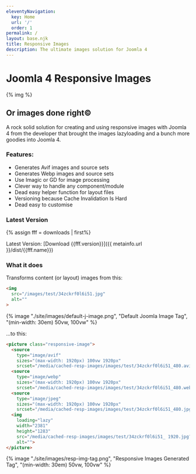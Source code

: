 ```yaml
---
eleventyNavigation:
  key: Home
  url: '/'
  order: 1
permalink: /
layout: base.njk
title: Responsive Images
description: The ultimate images solution for Joomla 4
---
```


# Joomla 4 Responsive Images

{% img %}

## Or images done right©
A rock solid solution for creating and using responsive images with Joomla 4 from the developer that brought the images lazyloading and a bunch more goodies into Joomla 4.

### Features:
- Generates Avif images and source sets
- Generates Webp images and source sets
- Use Imagic or GD for image processing
- Clever way to handle any component/module
- Dead easy helper function for layout files
- Versioning because Cache Invalidation Is Hard
- Dead easy to customise


### Latest Version
{% assign fff = downloads | first%}

Latest Version: [Download {{fff.version}}]({{ metainfo.url }}/dist/{{fff.name}})

### What it does

Transforms content (or layout) images from this:
```html
<img
  src="/images/test/34zckrf0l6i51.jpg"
  alt=""
>
```
{% image "./site/images/default-j-image.png", "Default Joomla Image Tag", "(min-width: 30em) 50vw, 100vw" %}

...to this:
```html
<picture class="responsive-image">
  <source
    type="image/avif"
    sizes="(max-width: 1920px) 100vw 1920px"
    srcset="/media/cached-resp-images/images/test/34zckrf0l6i51_480.avif?version=722e4d8793f156da1ad89b44ee0e30b8 480w, /media/cached-resp-images/images/test/34zckrf0l6i51_320.avif?version=722e4d8793f156da1ad89b44ee0e30b8 320w, /media/cached-resp-images/images/test/34zckrf0l6i51_200.avif?version=722e4d8793f156da1ad89b44ee0e30b8 200w">
  <source
    type="image/webp"
    sizes="(max-width: 1920px) 100vw 1920px"
    srcset="/media/cached-resp-images/images/test/34zckrf0l6i51_480.webp?version=722e4d8793f156da1ad89b44ee0e30b8 480w, /media/cached-resp-images/images/test/34zckrf0l6i51_320.webp?version=722e4d8793f156da1ad89b44ee0e30b8 320w, /media/cached-resp-images/images/test/34zckrf0l6i51_200.webp?version=722e4d8793f156da1ad89b44ee0e30b8 200w">
  <source
    type="image/jpeg"
    sizes="(max-width: 1920px) 100vw 1920px"
    srcset="/media/cached-resp-images/images/test/34zckrf0l6i51_480.jpg?version=722e4d8793f156da1ad89b44ee0e30b8 480w, /media/cached-resp-images/images/test/34zckrf0l6i51_320.jpg?version=722e4d8793f156da1ad89b44ee0e30b8 320w, /media/cached-resp-images/images/test/34zckrf0l6i51_200.jpg?version=722e4d8793f156da1ad89b44ee0e30b8 200w">
  <img
    loading="lazy"
    width="2381"
    height="1283"
    src="/media/cached-resp-images/images/test/34zckrf0l6i51_ 1920.jpg?version=722e4d8793f156da1ad89b44ee0e30b8"
    alt="">
</picture>
```
{% image "./site/images/resp-img-tag.png", "Responsive Images Generated Tag", "(min-width: 30em) 50vw, 100vw" %}
